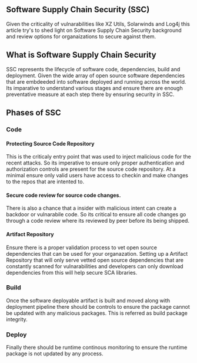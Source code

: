 ## Software Supply Chain Security (SSC)

Given the criticality of vulnarabilities like XZ Utils, Solarwinds and Log4j this article try's to shed light on Software Supply Chain Security background and review options for organaizations to secure against them.

## What is Software Supply Chain Security
SSC represents the lifecycle of software code, dependencies, build and deployment. Given the wide array of open source software dependencies that are embdeeded into software deployed and running across the world. Its imparative to understand various stages and ensure there are enough preventative measure at each step there by ensuring security in SSC.

## Phases of SSC

### Code

#### Protecting Source Code Repository
This is the criticaly entry point that was used to inject malicious code for the recent attacks. So its imperative to ensure only proper authentication and authorization controls are present for the source code repository.
At a minimal ensure only valid users have access to checkin and make changes to the repos that are intented to.

#### Secure code review for source code changes.

There is also a chance that a insider with malicious intent can create a backdoor or vulnarabile code. So its critical to ensure all code changes go through a code review where its reviewed by peer before its being shipped.

#### Artifact Repository

Ensure there is a proper validation process to vet open source dependencies that can be used for your organazation.
Setting up a Artifact Repository that will only serve vetted open source dependencies that are constantly scanned for vulnarabilities and developers can only download dependencies from this will help secure SCA libraries.


### Build
Once the software deployable artifact is built and moved along with deployment pipeline there should be controls to ensure the package cannot be updated with any malicious packages. This is referred as build package integrity.

### Deploy
Finally there should be runtime continous monitoring to ensure the runtime package is not updated by any process.







